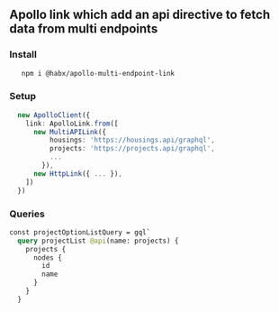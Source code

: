 ## Apollo link which add an api directive to fetch data from multi endpoints


### Install
```bash
   npm i @habx/apollo-multi-endpoint-link
```

### Setup
```typescript
  new ApolloClient({
    link: ApolloLink.from([
      new MultiAPILink({
          housings: 'https://housings.api/graphql',
          projects: 'https://projects.api/graphql',
          ...
        }),
      new HttpLink({ ... }),
    ])
  })
```

### Queries
```graphql
const projectOptionListQuery = gql`
  query projectList @api(name: projects) {
    projects {
      nodes {
        id
        name
      }
    }
  }
````
